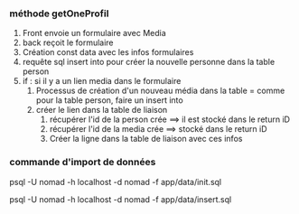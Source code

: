 ### méthode getOneProfil

1) Front envoie un formulaire avec Media
2) back reçoit le formulaire
3) Création const data avec les infos formulaires
4) requête sql insert into pour créer la nouvelle personne dans la table person
5) if : si il y a un lien media dans le formulaire
   1) Processus de création d'un nouveau média dans la table = comme pour la table person, faire un insert into
   2) créer le lien dans la table de liaison
      1) récupérer l'id de la person crée ==> il est stocké dans le return iD
      2) récupérer l'id de la media crée ==> stocké dans le return iD
      3) Créer la ligne dans la table de liaison avec ces infos

### commande d'import de données

psql -U nomad -h localhost -d nomad -f app/data/init.sql 

psql -U nomad -h localhost -d nomad -f app/data/insert.sql 
